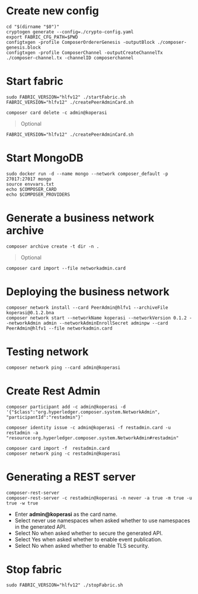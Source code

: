 
# Create new config

    cd "$(dirname "$0")"
	cryptogen generate --config=./crypto-config.yaml
	export FABRIC_CFG_PATH=$PWD
	configtxgen -profile ComposerOrdererGenesis -outputBlock ./composer-genesis.block
	configtxgen -profile ComposerChannel -outputCreateChannelTx ./composer-channel.tx -channelID composerchannel

# Start fabric
	sudo FABRIC_VERSION="hlfv12" ./startFabric.sh 
	FABRIC_VERSION="hlfv12" ./createPeerAdminCard.sh

	composer card delete -c admin@koperasi

> Optional

	FABRIC_VERSION="hlfv12" ./createPeerAdminCard.sh

# Start MongoDB
	sudo docker run -d --name mongo --network composer_default -p 27017:27017 mongo
	source envvars.txt
	echo $COMPOSER_CARD
	echo $COMPOSER_PROVIDERS

# Generate a business network archive
	composer archive create -t dir -n .

> Optional

	composer card import --file networkadmin.card

# Deploying the business network
	composer network install --card PeerAdmin@hlfv1 --archiveFile  koperasi@0.1.2.bna
	composer network start --networkName koperasi --networkVersion 0.1.2 --networkAdmin admin --networkAdminEnrollSecret adminpw --card PeerAdmin@hlfv1 --file networkadmin.card

# Testing network
	composer network ping --card admin@koperasi

# Create Rest Admin
	composer participant add -c admin@koperasi -d '{"$class":"org.hyperledger.composer.system.NetworkAdmin", "participantId":"restadmin"}'

	composer identity issue -c admin@koperasi -f restadmin.card -u restadmin -a "resource:org.hyperledger.composer.system.NetworkAdmin#restadmin"

	composer card import -f  restadmin.card
	composer network ping -c restadmin@koperasi

# Generating a REST server
	composer-rest-server
	composer-rest-server -c restadmin@koperasi -n never -a true -m true -u true -w true

- Enter **admin@koperasi** as the card name.
- Select never use namespaces when asked whether to use namespaces in the generated API.
- Select No when asked whether to secure the generated API.
- Select Yes when asked whether to enable event publication.
- Select No when asked whether to enable TLS security.

# Stop fabric
	sudo FABRIC_VERSION="hlfv12" ./stopFabric.sh